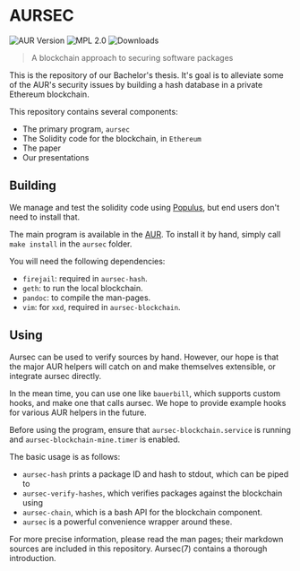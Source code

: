 # AURSEC

![AUR Version](https://img.shields.io/aur/version/aursec.svg)
![MPL 2.0](https://img.shields.io/github/license/clawoflight/aursec.svg)
![Downloads](https://img.shields.io/github/downloads/clawoflight/aursec/total.svg)

> A blockchain approach to securing software packages

This is the repository of our Bachelor's thesis.
It's goal is to alleviate some of the AUR's security issues by building a hash database in a private Ethereum blockchain.

This repository contains several components:

- The primary program, `aursec`
- The Solidity code for the blockchain, in `Ethereum`
- The paper 
- Our presentations

## Building

We manage and test the solidity code using [Populus](https://github.com/pipermerriam/populus), but end users don't need to install that.

The main program is available in the [AUR](https://aur.archlinux.org/aursec).
To install it by hand, simply call `make install` in the `aursec` folder.

You will need the following dependencies:

- `firejail`: required in `aursec-hash`.
- `geth`: to run the local blockchain.
- `pandoc`: to compile the man-pages.
- `vim`: for `xxd`, required in `aursec-blockchain`.

## Using

Aursec can be used to verify sources by hand.
However, our hope is that the major AUR helpers will catch on and make themselves extensible, or integrate aursec directly.

In the mean time, you can use one like `bauerbill`, which supports custom hooks, and make one that calls aursec. We hope to provide example hooks for various AUR helpers in the future.

Before using the program, ensure that `aursec-blockchain.service` is running and `aursec-blockchain-mine.timer` is enabled.

The basic usage is as follows:

- `aursec-hash` prints a package ID and hash to stdout, which can be piped to
- `aursec-verify-hashes`, which verifies packages against the blockchain using
- `aursec-chain`, which is a bash API for the blockchain component.
- `aursec` is a powerful convenience wrapper around these.

For more precise information, please read the man pages; their markdown sources are included in this repository.
Aursec(7) contains a thorough introduction.
